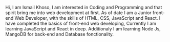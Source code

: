 

<!---
IsmailKhoso06/IsmailKhoso06 is a ✨ special ✨ repository because its `README.md` (this file) appears on your GitHub profile.
You can click the Preview link to take a look at your changes.
--->

Hi, I am Ismail Khoso, I am interested in Coding and Programming and that spirit bring me into web development at first. As of date I am a Junior front-end Web Developer, with the skills of HTML, CSS, JavaScript and React.
I have completed the basics of front-end web developing, Currently I am learning JavaScript and React in deep. Additionaly I am learning Node Js, MangoDB for back-end and Database fonctionality.

